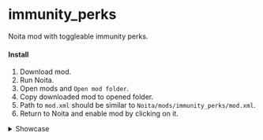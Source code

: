 # immunity_perks
Noita mod with toggleable immunity perks.

#### Install
1. Download mod.
2. Run Noita.
3. Open mods and `Open mod folder`.
4. Copy downloaded mod to opened folder.
5. Path to `mod.xml` should be similar to `Noita/mods/immunity_perks/mod.xml`.
6. Return to Noita and enable mod by clicking on it.

<details>
  <summary>Showcase</summary>
  
### Acid Immunity
[![Acid Immunity](https://img.youtube.com/vi/kL4mK73tfWU/hqdefault.jpg)](https://youtu.be/kL4mK73tfWU)
  
### Freeze Immunity
[![Freeze Immunity](https://img.youtube.com/vi/p-ODX8fPidQ/hqdefault.jpg)](https://youtu.be/p-ODX8fPidQ)
  
### Lava Immunity
[![Lava Immunity](https://img.youtube.com/vi/DmR8yPqdl7s/hqdefault.jpg)](https://youtu.be/DmR8yPqdl7s)
  
### Poison Immunity
[![Poison Immunity](https://img.youtube.com/vi/iX4dywjNk6M/hqdefault.jpg)](https://youtu.be/iX4dywjNk6M)
  
### Polymorph Immunity
[![Polymorph Immunity](https://img.youtube.com/vi/-X8_nFMsZdU/hqdefault.jpg)](https://youtu.be/-X8_nFMsZdU)
  
### Slice Immunity
[![Slice Immunity](https://img.youtube.com/vi/GU1oaJN-yPM/hqdefault.jpg)](https://youtu.be/GU1oaJN-yPM)
  
</details>
